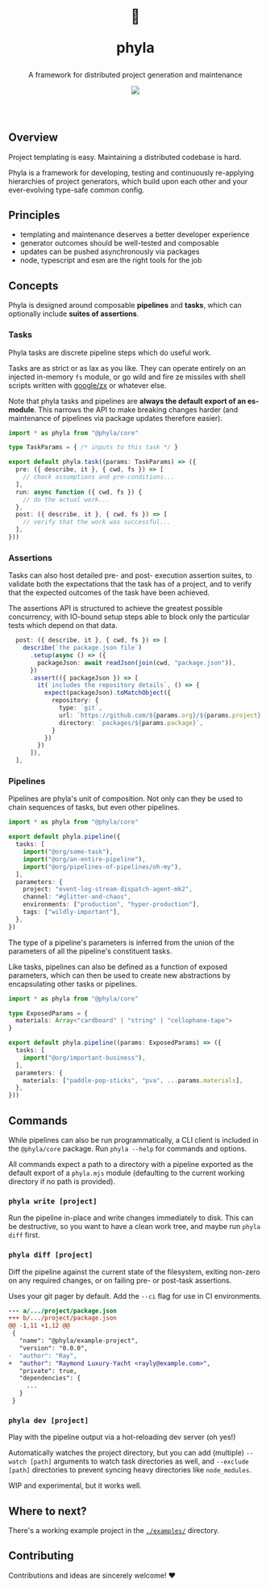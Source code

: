 <header>
  <div align="center">
    <h1>
      <p>🧬</p>
      <p>phyla</p>
    </h1>
    <p>A framework for distributed project generation and maintenance</p>
    <a href="https://www.npmjs.com/package/@phyla/core">
      <img src="https://img.shields.io/npm/v/@phyla/core?style=flat-square">
    </a>
  </div>
  <br/>
</header>

## Overview

Project templating is easy. Maintaining a distributed codebase is hard. 

Phyla is a framework for developing, testing and continuously re-applying hierarchies of project generators, which build upon each other and your ever-evolving type-safe common config.

## Principles

  - templating and maintenance deserves a better developer experience
  - generator outcomes should be well-tested and composable
  - updates can be pushed asynchronously via packages
  - node, typescript and esm are the right tools for the job

## Concepts

Phyla is designed around composable **pipelines** and **tasks**, which can optionally include **suites of assertions**.

### Tasks

Phyla tasks are discrete pipeline steps which do useful work.

Tasks are as strict or as lax as you like. They can operate entirely on an injected in-memory `fs` module, or go wild and fire ze missiles with shell scripts written with [google/zx](https://github.com/google/zx) or whatever else.

Note that phyla tasks and pipelines are **always the default export of an es-module**. This narrows the API to make breaking changes harder (and maintenance of pipelines via package updates therefore easier).

```ts
import * as phyla from "@phyla/core"

type TaskParams = { /* inputs to this task */ }

export default phyla.task((params: TaskParams) => ({
  pre: ({ describe, it }, { cwd, fs }) => [
    // check assumptions and pre-conditions...
  ],
  run: async function ({ cwd, fs }) {
    // do the actual work...
  },
  post: ({ describe, it }, { cwd, fs }) => [
    // verify that the work was successful...
  ],
}))
```

### Assertions

Tasks can also host detailed pre- and post- execution assertion suites, to validate both the expectations that the task has of a project, and to verify that the expected outcomes of the task have been achieved.

The assertions API is structured to achieve the greatest possible concurrency, with IO-bound setup steps able to block only the particular tests which depend on that data.

```ts
  post: ({ describe, it }, { cwd, fs }) => [
    describe(`the package.json file`)
      .setup(async () => ({
        packageJson: await readJson(join(cwd, "package.json")),
      })
      .assert(({ packageJson }) => [
        it(`includes the repository details`, () => {
          expect(packageJson).toMatchObject({
            repository: {
              type: `git`,
              url: `https://github.com/${params.org}/${params.project}.git`,
              directory: `packages/${params.package}`,
            }
          })
        })
      ]),
  ],
```

### Pipelines

Pipelines are phyla's unit of composition. Not only can they be used to chain sequences of tasks, but even other pipelines.

```ts
import * as phyla from "@phyla/core"

export default phyla.pipeline({
  tasks: [
    import("@org/some-task"),
    import("@org/an-entire-pipeline"),
    import("@org/pipelines-of-pipelines/oh-my"),
  ],
  parameters: {
    project: "event-log-stream-dispatch-agent-mk2",
    channel: "#glitter-and-chaos",
    environments: ["production", "hyper-production"],
    tags: ["wildly-important"],
  },
})
```

The type of a pipeline's parameters is inferred from the union of the parameters of all the pipeline's constituent tasks.

Like tasks, pipelines can also be defined as a function of exposed parameters, which can then be used to create new abstractions by encapsulating other tasks or pipelines.

```ts
import * as phyla from "@phyla/core"

type ExposedParams = {
  materials: Array<"cardboard" | "string" | "cellophane-tape">
}

export default phyla.pipeline((params: ExposedParams) => ({
  tasks: [
    import("@org/important-business"),
  ],
  parameters: {
    materials: ["paddle-pop-sticks", "pva", ...params.materials],
  },
}))
```

## Commands

While pipelines can also be run programmatically, a CLI client is included in the `@phyla/core` package. Run `phyla --help` for commands and options.

All commands expect a path to a directory with a pipeline exported as the default export of a `phyla.mjs` module (defaulting to the current working directory if no path is provided).

### `phyla write [project]`

Run the pipeline in-place and write changes immediately to disk. This can be destructive, so you want to have a clean work tree, and maybe run `phyla diff` first.

### `phyla diff [project]`

Diff the pipeline against the current state of the filesystem, exiting non-zero on any required changes, or on failing pre- or post-task assertions.

Uses your git pager by default. Add the `--ci` flag for use in CI environments.

```patch
--- a/.../project/package.json
+++ b/.../project/package.json
@@ -1,11 +1,12 @@
 {
   "name": "@phyla/example-project",
   "version": "0.0.0",
-  "author": "Ray",
+  "author": "Raymond Luxury-Yacht <rayly@example.com>",
   "private": true,
   "dependencies": {
     ...
   }
 }
```

### `phyla dev [project]`

Play with the pipeline output via a hot-reloading dev server (oh yes!)

Automatically watches the project directory, but you can add (multiple) `--watch [path]` arguments to watch task directories as well, and `--exclude [path]` directories to prevent syncing heavy directories like `node_modules`.

WIP and experimental, but it works well.

## Where to next?

There's a working example project in the [`./examples/`](https://github.com/zioroboco/phyla/tree/main/examples) directory.

## Contributing

Contributions and ideas are sincerely welcome! ❤️
